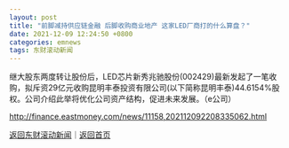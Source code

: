```yaml
---
layout: post
title: "前脚减持供应链金融 后脚收购商业地产 这家LED厂商打的什么算盘？"
date: 2021-12-09 12:24:50 +0800
categories: emnews
tags: 东财滚动新闻
---
```


继大股东两度转让股份后，LED芯片新秀兆驰股份(002429)最新发起了一笔收购，拟斥资29亿元收购昆明丰泰投资有限公司(以下简称昆明丰泰)44.6154%股权。公司介绍此举将优化公司资产结构，促进未来发展。（e公司）

<http://finance.eastmoney.com/news/11158,202112092208335062.html>

[返回东财滚动新闻](//finews.withounder.com/emnews/)｜[返回首页](//finews.withounder.com/)